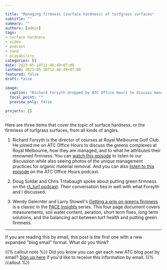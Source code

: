 ```yaml
---

title: "Managing firmness (surface hardness) of turfgrass surfaces"
subtitle: ""
summary: ""
authors: [admin]
tags: 
- surface hardness
- video
- podcast
- sand
- playability
categories: []
date: 2023-05-10T12:46:49+07:00
lastmod: 2023-05-10T12:46:49+07:00
featured: false
draft: false

image:
  caption: "Richard Forsyth dropped by ATC Office Hours to discuss managing surface hardness at Royal Melbourne GC."
  focal_point: ""
  preview_only: false

projects: []
---
```


Here are three items that cover the topic of surface hardness, or the firmness of turfgrass surfaces, from all kinds of angles. 

1. Richard Forsyth is the director of courses at Royal Melbourne Golf Club. He joined me on ATC Office Hours to discuss the greens complexes at Royal Melbourne, how they are managed, and to what he attributes their renowned firmness. You can [watch this episode](https://www.youtube.com/live/T-w6CQzGzKc) to listen to our discussion while also seeing photos of the unique management practices for organic material removal. And you can also [listen to this episode](https://share.transistor.fm/s/aeb60824) on the ATC Office Hours podcast.

2. Doug Soldat and Chris Tritabaugh spoke about putting green firmness on the [ct_turf podcast](https://ctunderscoreturf.substack.com/p/doug-soldat). Their conversation ties in well with what Forsyth and I discussed.

3. Wendy Gelernter and Larry Stowell's [Getting a grip on greens firmness](https://www.paceturf.org/member/Documents/0601_insights.pdf) is a classic in the [PACE Insights](https://www.paceturf.org/memberedition/C14/) series. This four page document covers measurements, soil water content, aeration, short term fixes, long term solutions, and the balancing act between turf health and putting green firmness.

---

If you are reading this by email, this post is the first one with a new expanded "blog email" format. What do you think? 

{{% callout note %}}
Did you know you can get each new ATC blog post by email? [Sign up here](/newsletter/) if you'd like to receive this information by email.
{{% /callout %}}


